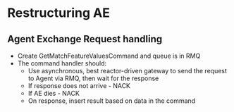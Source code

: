 # Restructuring AE

## Agent Exchange Request handling

- Create GetMatchFeatureValuesCommand and queue is in RMQ
- The command handler should:
  - Use asynchronous, best reactor-driven gateway to send the request to Agent via RMQ, then wait for the response
  - If response does not arrive - NACK
  - If AE dies - NACK
  - On response, insert result based on data in the command
